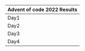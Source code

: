 |		  Advent of code 2022 Results			|
|---------------------------------------------------------------|
|   Day1	| The highest calorie SUM 	|	68442   |
|   Day2	| Total points is 		| 	10595   |
|   Day3	| Sum of priorities		| 	 8233   |
|   Day4	| Fully contained ranges	|	  538	|